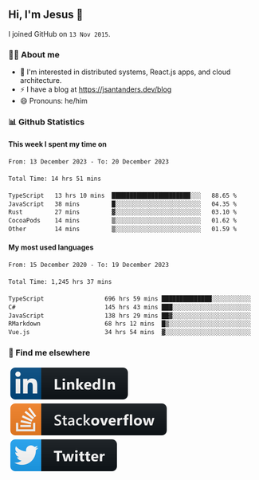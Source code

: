 ## Hi, I'm Jesus 👋

I joined GitHub on `13 Nov 2015`.

<!-- Talking about you -->

### 👨‍💻 About me

- 👦 I'm interested in distributed systems, React.js apps, and cloud architecture.
- ⚡️ I have a blog at <https://jsantanders.dev/blog>
- 😄 Pronouns: he/him

### 📊 Github Statistics

#### This week I spent my time on

<!--START_SECTION:weekly-->

```txt
From: 13 December 2023 - To: 20 December 2023

Total Time: 14 hrs 51 mins

TypeScript   13 hrs 10 mins  ██████████████████████░░░   88.65 %
JavaScript   38 mins         █░░░░░░░░░░░░░░░░░░░░░░░░   04.35 %
Rust         27 mins         ▓░░░░░░░░░░░░░░░░░░░░░░░░   03.10 %
CocoaPods    14 mins         ▒░░░░░░░░░░░░░░░░░░░░░░░░   01.62 %
Other        14 mins         ▒░░░░░░░░░░░░░░░░░░░░░░░░   01.59 %
```

<!--END_SECTION:weekly-->

#### My most used languages

<!--START_SECTION:alltime-->

```txt
From: 15 December 2020 - To: 19 December 2023

Total Time: 1,245 hrs 37 mins

TypeScript                 696 hrs 59 mins ██████████████░░░░░░░░░░░   55.95 %
C#                         145 hrs 43 mins ███░░░░░░░░░░░░░░░░░░░░░░   11.70 %
JavaScript                 138 hrs 29 mins ██▓░░░░░░░░░░░░░░░░░░░░░░   11.12 %
RMarkdown                  68 hrs 12 mins  █▒░░░░░░░░░░░░░░░░░░░░░░░   05.48 %
Vue.js                     34 hrs 54 mins  ▓░░░░░░░░░░░░░░░░░░░░░░░░   02.80 %
```

<!--END_SECTION:alltime-->

### 📢 Find me elsewhere

<p>
  <a target="_blank" href="https://linkedin.com/in/jsantanders">
    <img src="https://github.com/jsantanders/jsantanders/blob/master/img/linkedin.svg" alt="LinkedIn" style="vertical-align:top; margin:4px">
  </a>
  
  <a target="_blank" href="https://stackoverflow.com/users/7318331/jesus-santander">
    <img src="https://github.com/jsantanders/jsantanders/blob/master/img/stackoverflow.svg" alt="StackOverflow" style="vertical-align:top; margin:4px">
  </a>
  
  <a target="_blank" href="http://twitter.com/jsantanders">
    <img src="https://github.com/jsantanders/jsantanders/blob/master/img/twitter.svg" alt="Twitter" style="vertical-align:top; margin:4px">
  </a>
</p>
